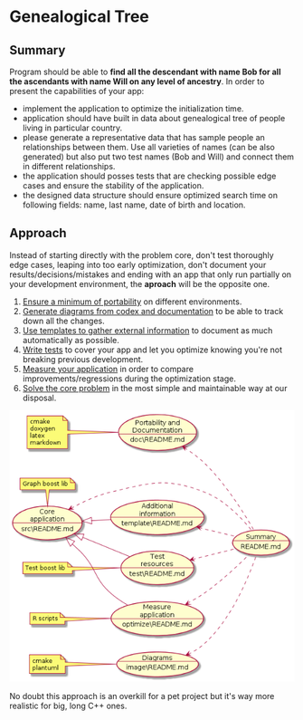 # Genealogical Tree 

## Summary 

Program should be able to **find all the descendant with name Bob for all the ascendants with name Will on any level of ancestry**. In order to present the capabilities of your app:

- implement the application to optimize the initialization time.
- application should have built in data about genealogical tree of people living in particular country.
- please generate a representative data that has sample people an relationships between them. Use all varieties of names (can be also generated) but also put two test names (Bob and Will) and connect them in different relationships.
- the application should posses tests that are checking possible edge cases and ensure the stability of the application.
- the designed data structure should ensure optimized search time on following fields: name, last name, date of birth and location.

## Approach 

Instead of starting directly with the problem core, don't test thoroughly edge cases, leaping into too early optimization, don't document your results/decisions/mistakes and ending with an app that only run partially on your development environment, the **aproach** will be the opposite one. 

1. [Ensure a minimum of portability](doc/README.md) on different environments.
2. [Generate diagrams from codex and documentation](image/README.md) to be able to track down all the changes.
3. [Use templates to gather external information](template/README.md) to document as much automatically as possible.
4. [Write tests](test/README.md) to cover your app and let you  optimize knowing you're not breaking previous development.
5. [Measure your application](optimize/README.md) in order to compare improvements/regressions during the optimization stage.
6. [Solve the core problem](src/README.md) in the most simple and maintainable way at our disposal. 

![width=400px](image/approach.png)

<!---
@startuml approach.png
left to right direction
(Portability and\nDocumentation\n--\ndoc\README.md) as (Doc)
(Diagrams\n--\nimage\README.md) as (Image)
(Additional\ninformation\n--\ntemplate\README.md) as (Template)
(Test\nresources\n--\ntest\README.md) as (Test)
(Summary\n--\nREADME.md) as (Summary)
(Measure\napplication\n--\noptimize\README.md) as (Measure) 
(Core\napplication\n--\nsrc\README.md) as (Core)
(Doc) <.. (Summary)
(Template) <.. (Summary)
(Image) <.. (Summary)
(Test) <.. (Summary)
(Measure) <.. (Summary)
(Core) <.. (Summary)
(Core) <|-- (Template)
(Core) <|-- (Test)
(Core) <|-- (Measure)
note left of (Doc): cmake\ndoxygen\nlatex\nmarkdown 
note left of (Image): cmake\nplantuml 
note left of (Measure): R scripts 
note top of (Core): Graph boost lib
note left of (Test): Test boost lib
@enduml
--->

No doubt this approach is an overkill for a pet project but it's way more realistic for big, long C++ ones. 
